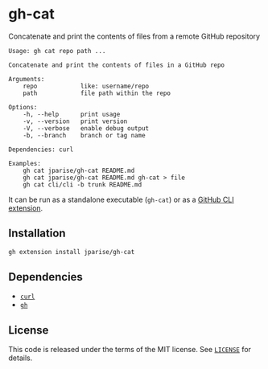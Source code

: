# gh-cat

Concatenate and print the contents of files from a remote GitHub repository

```
Usage: gh cat repo path ...

Concatenate and print the contents of files in a GitHub repo

Arguments:
    repo            like: username/repo
    path            file path within the repo

Options:
    -h, --help      print usage
    -v, --version   print version
    -V, --verbose   enable debug output
    -b, --branch    branch or tag name

Dependencies: curl

Examples:
    gh cat jparise/gh-cat README.md
    gh cat jparise/gh-cat README.md gh-cat > file
    gh cat cli/cli -b trunk README.md
```

It can be run as a standalone executable (`gh-cat`) or as a
[GitHub CLI extension](https://cli.github.com/manual/gh_extension).

## Installation

```sh
gh extension install jparise/gh-cat
```

## Dependencies

* [`curl`](https://curl.se/)
* [`gh`](https://cli.github.com/)

## License

This code is released under the terms of the MIT license.
See [`LICENSE`](LICENSE) for details.
